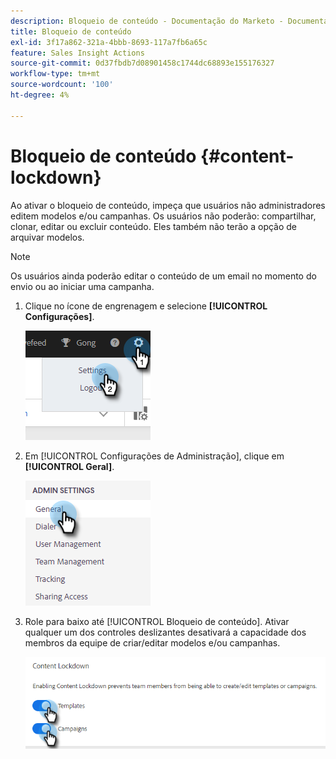 ```yaml
---
description: Bloqueio de conteúdo - Documentação do Marketo - Documentação do produto
title: Bloqueio de conteúdo
exl-id: 3f17a862-321a-4bbb-8693-117a7fb6a65c
feature: Sales Insight Actions
source-git-commit: 0d37fbdb7d08901458c1744dc68893e155176327
workflow-type: tm+mt
source-wordcount: '100'
ht-degree: 4%

---
```


# Bloqueio de conteúdo {#content-lockdown}

Ao ativar o bloqueio de conteúdo, impeça que usuários não administradores editem modelos e/ou campanhas. Os usuários não poderão: compartilhar, clonar, editar ou excluir conteúdo. Eles também não terão a opção de arquivar modelos.

>[!NOTE]
>
>Os usuários ainda poderão editar o conteúdo de um email no momento do envio ou ao iniciar uma campanha.

1. Clique no ícone de engrenagem e selecione **[!UICONTROL Configurações]**.

   ![](assets/content-lockdown-1.png)

1. Em [!UICONTROL Configurações de Administração], clique em **[!UICONTROL Geral]**.

   ![](assets/content-lockdown-2.png)

1. Role para baixo até [!UICONTROL Bloqueio de conteúdo]. Ativar qualquer um dos controles deslizantes desativará a capacidade dos membros da equipe de criar/editar modelos e/ou campanhas.

   ![](assets/content-lockdown-3.png)
